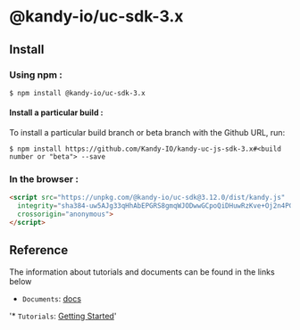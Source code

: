 # @kandy-io/uc-sdk-3.x

## Install

### Using npm :

`$ npm install @kandy-io/uc-sdk-3.x`

#### Install a particular build :

To install a particular build branch or beta branch with the Github URL, run:

`$ npm install https://github.com/Kandy-IO/kandy-uc-js-sdk-3.x#<build number or "beta"> --save`

### In the browser :
```html
<script src="https://unpkg.com/@kandy-io/uc-sdk@3.12.0/dist/kandy.js"
  integrity="sha384-uw5AJg33qHhAbEPGRS8gmqWJODwwGCpoQiDHuwRzKve+Oj2n4PGLWVSduJ6glBDO"
  crossorigin="anonymous">
</script>
```
## Reference

The information about tutorials and documents can be found in the links below

* `Documents`: [docs](https://kandy-io.github.io/kandy-uc-js-sdk-3.x/docs)

'* `Tutorials`:  [Getting Started](https://Kandy-IO.github.io/kandy-uc-js-sdk-3.x/tutorials/#/Getting%20Started)'
